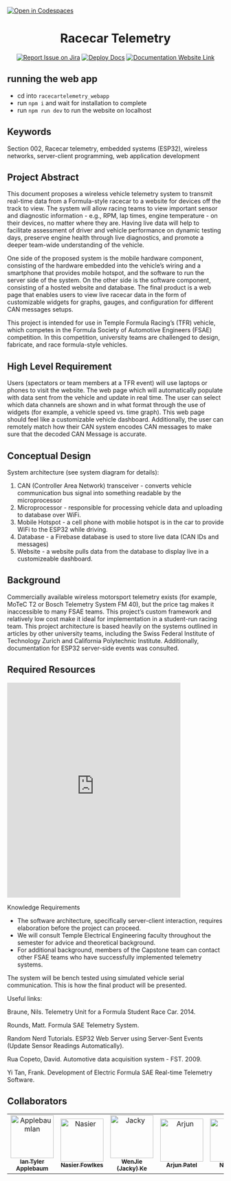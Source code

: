 [![Open in Codespaces](https://classroom.github.com/assets/launch-codespace-2972f46106e565e64193e422d61a12cf1da4916b45550586e14ef0a7c637dd04.svg)](https://classroom.github.com/open-in-codespaces?assignment_repo_id=15801646)

<div align="center">

# Racecar Telemetry
[![Report Issue on Jira](https://img.shields.io/badge/Report%20Issues-Jira-0052CC?style=flat&logo=jira-software)](https://temple-cis-projects-in-cs.atlassian.net/jira/software/c/projects/DT/issues)
[![Deploy Docs](https://github.com/ApplebaumIan/tu-cis-4398-docs-template/actions/workflows/deploy.yml/badge.svg)](https://github.com/ApplebaumIan/tu-cis-4398-docs-template/actions/workflows/deploy.yml)
[![Documentation Website Link](https://img.shields.io/badge/-Documentation%20Website-brightgreen)](https://applebaumian.github.io/tu-cis-4398-docs-template/)


</div>

## running the web app
 - cd into `racecartelemetry_webapp`
 - run `npm i` and wait for installation to complete
 - run `npm run dev` to run the website on localhost


## Keywords

Section 002, Racecar telemetry, embedded systems (ESP32), wireless networks, server-client programming, web application development

## Project Abstract

This document proposes a wireless vehicle telemetry system to transmit real-time data from a Formula-style racecar to a website for devices off the track to view. The system will allow racing teams to view important sensor and diagnostic information - e.g., RPM, lap times, engine temperature - on their devices, no matter where they are. Having live data will help to facilitate assessment of driver and vehicle performance on dynamic testing days, preserve engine health through live diagnostics, and promote a deeper team-wide understanding of the vehicle.

One side of the proposed system is the mobile hardware component, consisting of the hardware embedded into the vehicle’s wiring and a smartphone that provides mobile hotspot, and the software to run the server side of the system. On the other side is the software component, consisting of a hosted website and database. The final product is a web page that enables users to view live racecar data in the form of customizable widgets for graphs, gauges, and configuration for different CAN messages setups.

This project is intended for use in Temple Formula Racing’s (TFR) vehicle, which competes in the Formula Society of Automotive Engineers (FSAE) competition. In this competition, university teams are challenged to design, fabricate, and race formula-style vehicles.

## High Level Requirement

Users (spectators or team members at a TFR event) will use laptops or phones to visit the website. The web page which will automatically populate with data sent from the vehicle and update in real time. The user can select which data channels are shown and in what format through the use of widgets (for example, a vehicle speed vs. time graph). This web page should feel like a customizable vehicle dashboard. Additionally, the user can remotely match how their CAN system encodes CAN messages to make sure that the decoded CAN Message is accurate. 

## Conceptual Design

System architecture (see system diagram for details):

1. CAN (Controller Area Network) transceiver - converts vehicle communication bus signal into something readable by the microprocessor
2. Microprocessor - responsible for processing vehicle data and uploading to database over WiFi. 
3. Mobile Hotspot - a cell phone with moblie hotspot is in the car to provide WiFi to the ESP32 while driving. 
4. Database - a Firebase database is used to store live data (CAN IDs and messages)
5. Website - a website pulls data from the database to display live in a customizeable dashboard.

## Background

Commercially available wireless motorsport telemetry exists (for example, MoTeC T2 or Bosch Telemetry System FM 40), but the price tag makes it inaccessible to many FSAE teams. This project’s custom framework and relatively low cost make it ideal for implementation in a student-run racing team. This project architecture is based heavily on the systems outlined in articles by other university teams, including the Swiss Federal Institute of Technology Zurich and California Polytechnic Institute. Additionally, documentation for ESP32 server-side events was consulted. 

## Required Resources

<iframe src="https://docs.google.com/spreadsheets/d/e/2PACX-1vRPmqrR1D0rSadeonzcJYDSI9_54YGbKhxfEFePVx_G_DNKT3bhswWF8M95XYecuXjWSqct2AxIOJHy/pubhtml?widget=true&amp;headers=false" frameborder="0" width="80%" height="500"></iframe>

Knowledge Requirements
- The software architecture, specifically server-client interaction, requires elaboration before the project can proceed. 
- We will consult Temple Electrical Engineering faculty throughout the semester for advice and theoretical background. 
- For additional background, members of the Capstone team can contact other FSAE teams who have successfully implemented telemetry systems.

The system will be bench tested using simulated vehicle serial communication. This is how the final product will be presented.

Useful links:

Braune, Nils. Telemetry Unit for a Formula Student Race Car. 2014.

Rounds, Matt. Formula SAE Telemetry System. 

Random Nerd Tutorials. ESP32 Web Server using Server-Sent Events (Update Sensor Readings Automatically). 

Rua Copeto, David. Automotive data acquisition system - FST. 2009.

Yi Tan, Frank. Development of Electric Formula SAE Real-time Telemetry Software. 

## Collaborators

[//]: # ( readme: collaborators -start )
<table>
<tr>
    <td align="center">
        <a href="https://github.com/ApplebaumIan">
            <img src="https://avatars.githubusercontent.com/u/9451941?v=4" width="100;" alt="ApplebaumIan"/>
            <br />
            <sub><b>Ian Tyler Applebaum</b></sub>
        </a>
    </td>
    <td align="center">
        <a href="https://github.com/NasierF">
            <img src="" width="100;" alt="Nasier"/>
            <br />
            <sub><b>Nasier Fowlkes</b></sub>
        </a>
    </td>
    <td align="center">
        <a href="https://github.com/WJ2K">
            <img src="" width="100;" alt="Jacky"/>
            <br />
            <sub><b>WenJie (Jacky) Ke</b></sub>
        </a>
    </td>
    <td align="center">
        <a href="https://github.com/arjunpatel5">
            <img src="" width="100;" alt="Arjun"/>
            <br />
            <sub><b>Arjun Patel</b></sub>
        </a>
    </td>
    <td align="center">
        <a href="https://github.com/nick-pell">
            <img src="" width="100;" alt="Nick"/>
            <br />
            <sub><b>Nick Pell</b></sub>
        </a>
    </td>
    <td align="center">
        <a href="https://github.com/ajreisc">
            <img src="" width="100;" alt="Arianna"/>
            <br />
            <sub><b>Arianna Reischer</b></sub>
        </a>
    </td>
    <td align="center">
        <a href="https://github.com/dennis-yeom">
            <img src="" width="100;" alt="Dennis"/>
            <br />
            <sub><b>Dennis Yeom</b></sub>
        </a>
    </td></tr>
</table>

[//]: # ( readme: collaborators -end )

